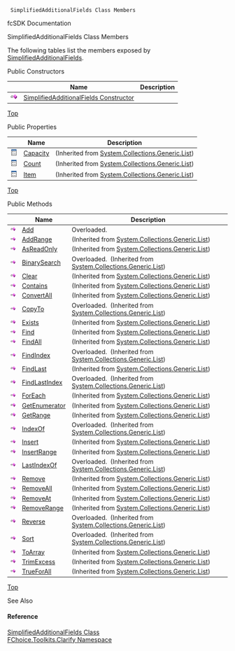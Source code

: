 ﻿     SimplifiedAdditionalFields Class Members                                                   

fcSDK Documentation

SimplifiedAdditionalFields Class Members

The following tables list the members exposed by [SimplifiedAdditionalFields](FChoice.Toolkits.Clarify~FChoice.Toolkits.Clarify.SimplifiedAdditionalFields.md).

Public Constructors

|   | Name | Description |
| --- | --- | --- |
| ![Public Constructor](dotnetimages/publicConstructor.png) | [SimplifiedAdditionalFields Constructor](FChoice.Toolkits.Clarify~FChoice.Toolkits.Clarify.SimplifiedAdditionalFields~_ctor.md) |   |

[Top](#top)

Public Properties

|   | Name | Description |
| --- | --- | --- |
| ![Public Property](dotnetimages/publicProperty.png) | [Capacity](#) | (Inherited from [System.Collections.Generic.List<SimplifiedAdditionalField>](#)) |
| ![Public Property](dotnetimages/publicProperty.png) | [Count](#) | (Inherited from [System.Collections.Generic.List<SimplifiedAdditionalField>](#)) |
| ![Public Property](dotnetimages/publicProperty.png) | [Item](#) | (Inherited from [System.Collections.Generic.List<SimplifiedAdditionalField>](#)) |

[Top](#top)

Public Methods

|   | Name | Description |
| --- | --- | --- |
| ![Public Method](dotnetimages/publicMethod.png) | [Add](FChoice.Toolkits.Clarify~FChoice.Toolkits.Clarify.SimplifiedAdditionalFields~Add.md) | Overloaded.    |
| ![Public Method](dotnetimages/publicMethod.png) | [AddRange](#) | (Inherited from [System.Collections.Generic.List<SimplifiedAdditionalField>](#)) |
| ![Public Method](dotnetimages/publicMethod.png) | [AsReadOnly](#) | (Inherited from [System.Collections.Generic.List<SimplifiedAdditionalField>](#)) |
| ![Public Method](dotnetimages/publicMethod.png) | [BinarySearch](#) | Overloaded.  (Inherited from [System.Collections.Generic.List<SimplifiedAdditionalField>](#)) |
| ![Public Method](dotnetimages/publicMethod.png) | [Clear](#) | (Inherited from [System.Collections.Generic.List<SimplifiedAdditionalField>](#)) |
| ![Public Method](dotnetimages/publicMethod.png) | [Contains](#) | (Inherited from [System.Collections.Generic.List<SimplifiedAdditionalField>](#)) |
| ![Public Method](dotnetimages/publicMethod.png) | [ConvertAll](#) | (Inherited from [System.Collections.Generic.List<SimplifiedAdditionalField>](#)) |
| ![Public Method](dotnetimages/publicMethod.png) | [CopyTo](#) | Overloaded.  (Inherited from [System.Collections.Generic.List<SimplifiedAdditionalField>](#)) |
| ![Public Method](dotnetimages/publicMethod.png) | [Exists](#) | (Inherited from [System.Collections.Generic.List<SimplifiedAdditionalField>](#)) |
| ![Public Method](dotnetimages/publicMethod.png) | [Find](#) | (Inherited from [System.Collections.Generic.List<SimplifiedAdditionalField>](#)) |
| ![Public Method](dotnetimages/publicMethod.png) | [FindAll](#) | (Inherited from [System.Collections.Generic.List<SimplifiedAdditionalField>](#)) |
| ![Public Method](dotnetimages/publicMethod.png) | [FindIndex](#) | Overloaded.  (Inherited from [System.Collections.Generic.List<SimplifiedAdditionalField>](#)) |
| ![Public Method](dotnetimages/publicMethod.png) | [FindLast](#) | (Inherited from [System.Collections.Generic.List<SimplifiedAdditionalField>](#)) |
| ![Public Method](dotnetimages/publicMethod.png) | [FindLastIndex](#) | Overloaded.  (Inherited from [System.Collections.Generic.List<SimplifiedAdditionalField>](#)) |
| ![Public Method](dotnetimages/publicMethod.png) | [ForEach](#) | (Inherited from [System.Collections.Generic.List<SimplifiedAdditionalField>](#)) |
| ![Public Method](dotnetimages/publicMethod.png) | [GetEnumerator](#) | (Inherited from [System.Collections.Generic.List<SimplifiedAdditionalField>](#)) |
| ![Public Method](dotnetimages/publicMethod.png) | [GetRange](#) | (Inherited from [System.Collections.Generic.List<SimplifiedAdditionalField>](#)) |
| ![Public Method](dotnetimages/publicMethod.png) | [IndexOf](#) | Overloaded.  (Inherited from [System.Collections.Generic.List<SimplifiedAdditionalField>](#)) |
| ![Public Method](dotnetimages/publicMethod.png) | [Insert](#) | (Inherited from [System.Collections.Generic.List<SimplifiedAdditionalField>](#)) |
| ![Public Method](dotnetimages/publicMethod.png) | [InsertRange](#) | (Inherited from [System.Collections.Generic.List<SimplifiedAdditionalField>](#)) |
| ![Public Method](dotnetimages/publicMethod.png) | [LastIndexOf](#) | Overloaded.  (Inherited from [System.Collections.Generic.List<SimplifiedAdditionalField>](#)) |
| ![Public Method](dotnetimages/publicMethod.png) | [Remove](#) | (Inherited from [System.Collections.Generic.List<SimplifiedAdditionalField>](#)) |
| ![Public Method](dotnetimages/publicMethod.png) | [RemoveAll](#) | (Inherited from [System.Collections.Generic.List<SimplifiedAdditionalField>](#)) |
| ![Public Method](dotnetimages/publicMethod.png) | [RemoveAt](#) | (Inherited from [System.Collections.Generic.List<SimplifiedAdditionalField>](#)) |
| ![Public Method](dotnetimages/publicMethod.png) | [RemoveRange](#) | (Inherited from [System.Collections.Generic.List<SimplifiedAdditionalField>](#)) |
| ![Public Method](dotnetimages/publicMethod.png) | [Reverse](#) | Overloaded.  (Inherited from [System.Collections.Generic.List<SimplifiedAdditionalField>](#)) |
| ![Public Method](dotnetimages/publicMethod.png) | [Sort](#) | Overloaded.  (Inherited from [System.Collections.Generic.List<SimplifiedAdditionalField>](#)) |
| ![Public Method](dotnetimages/publicMethod.png) | [ToArray](#) | (Inherited from [System.Collections.Generic.List<SimplifiedAdditionalField>](#)) |
| ![Public Method](dotnetimages/publicMethod.png) | [TrimExcess](#) | (Inherited from [System.Collections.Generic.List<SimplifiedAdditionalField>](#)) |
| ![Public Method](dotnetimages/publicMethod.png) | [TrueForAll](#) | (Inherited from [System.Collections.Generic.List<SimplifiedAdditionalField>](#)) |

[Top](#top)

See Also

#### Reference

[SimplifiedAdditionalFields Class](FChoice.Toolkits.Clarify~FChoice.Toolkits.Clarify.SimplifiedAdditionalFields.md)  
[FChoice.Toolkits.Clarify Namespace](FChoice.Toolkits.Clarify~FChoice.Toolkits.Clarify_namespace.md)